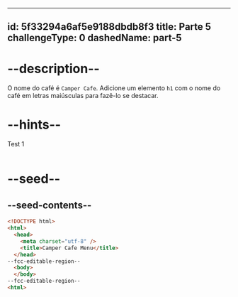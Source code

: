 
---
id: 5f33294a6af5e9188dbdb8f3
title: Parte 5
challengeType: 0
dashedName: part-5
---

# --description--

O nome do café é `Camper Cafe`. Adicione um elemento `h1` com o nome do café em letras maiúsculas para fazê-lo se destacar.

# --hints--

Test 1

```js

```

# --seed--

## --seed-contents--

```html
<!DOCTYPE html>
<html>
  <head>
    <meta charset="utf-8" />
    <title>Camper Cafe Menu</title>
  </head>
--fcc-editable-region--
  <body>
  </body>
--fcc-editable-region--
<html>
```

